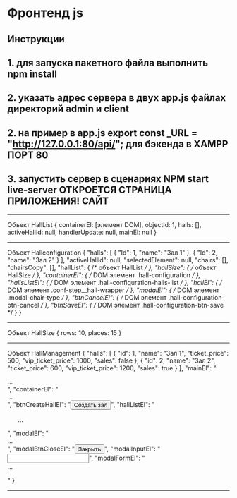 # Фронтенд js  

## Инструкции

## 1. для запуска пакетного файла выполнить npm install

## 2. указать адрес сервера в двух app.js файлах директорий admin и client

## 2. на пример в app.js  export const _URL = "<http://127.0.0.1:80/api/>"; для бэкенда в XAMPP ПОРТ 80

## 3. запустить сервер в сценариях NPM start live-server ОТКРОЕТСЯ СТРАНИЦА ПРИЛОЖЕНИЯ! САЙТ

* * *
Объект HallList {
  containerEl: [элемент DOM],
  objectId: 1,
  halls: [],
  activeHallId: null,
  handlerUpdate: null,
  mainEl: null
}

* * *
Объект Hallconfiguration {
  "halls": [
    { "Id": 1, "name": "Зал 1" },
    { "Id": 2, "name": "Зал 2" }
  ],
  "activeHallId": null,
  "selectedElement": null,
  "chairs": [],
  "chairsCopy": [],
  "hallList": { /* объект HallList */ },
  "hallSize": { /* объект HallSize */ },
  "containerEl": { /* DOM элемент .hall-configuration */ },
  "hallsListEl": { /* DOM элемент .hall-configuration-halls-list */ },
  "hallEl": { /* DOM элемент .conf-step__hall-wrapper */ },
  "modalEl": { /* DOM элемент .modal-chair-type */ },
  "btnCancelEl": { /* DOM элемент .hall-configuration-btn-cancel */ },
  "btnSaveEl": { /* DOM элемент .hall-configuration-btn-save */ }
}

* * *
Объект HallSize {
  rows: 10,
  places: 15
}

* * *
Объект HallManagement {
  "halls": [
    {
      "id": 1,
      "name": "Зал 1",
      "ticket_price": 500,
      "vip_ticket_price": 1000,
      "sales": false
    },
    {
      "id": 2,
      "name": "Зал 2",
      "ticket_price": 600,
      "vip_ticket_price": 1200,
      "sales": true
    }
  ],
  "mainEl": "<div class='main'>...</div>",
  "containerEl": "<div class='hall-management'>...</div>",
  "btnCreateHallEl": "<button class='create-hall'>Создать зал</button>",
  "hallListEl": "<ul class='hall-list'>...</ul>",
  "modalEl": "<div class='modal-create-hall'>...</div>",
  "modalBtnCloseEl": "<button class='modal-create-hall__btn-close'>Закрыть</button>",
  "modalInputEl": "<input class='modal-create-hall__input' type='text'>",
  "modalFormEl": "<form class='modal-create-hall__form'>...</form>"
}

* * *
